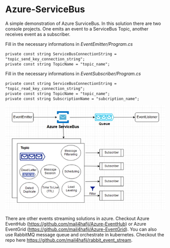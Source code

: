 # Azure-ServiceBus
A simple demonstration of Azure SurviceBus. In this solution there are two console projects. One emits an event to a ServiceBus Topic, another receives event as a subscriber.

Fill in the necessary informations in *EventEmitter/Program.cs* 
```
private const string ServiceBusConnectionString = "topic_send_key_connection_string";
private const string TopicName = "topic_name";
```

Fill in the necessary informations in *EventSubscriber/Program.cs* 
```
private const string ServiceBusConnectionString = "topic_read_key_connection_string";
private const string TopicName = "topic_name";
private const string SubscriptionName = "subcription_name";
```

<img src="Architecture.jpg" />


There are other events streaming solutions in azure. Checkout Azure EventHub (https://github.com/mail4hafij/Azure-EventHub) or Azure EventGrid (https://github.com/mail4hafij/Azure-EventGrid). You can also use RabbitMQ message queue and orchestrate in kubernetes. Checkout the repo here https://github.com/mail4hafij/rabbit_event_stream.
